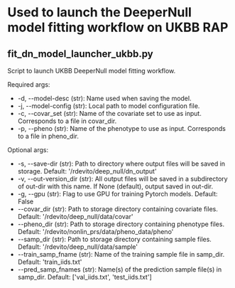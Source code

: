# Used to launch the DeeperNull model fitting workflow on UKBB RAP

## fit_dn_model_launcher_ukbb.py

Script to launch UKBB DeeperNull model fitting workflow.

Required args:

* -d, --model-desc (str): Name used when saving the model.
* -j, --model-config (str): Local path to model configuration file.
* -c, --covar_set (str): Name of the covariate set to use as input.
	Corresponds to a file in covar_dir.
* -p, --pheno (str): Name of the phenotype to use as input. Corresponds
	to a file in pheno_dir.

Optional args:

* -s, --save-dir (str): Path to directory where output files will be
	saved in storage. Default: '/rdevito/deep_null/dn_output'
* -v, --out-version_dir (str): All output files will be saved in a
	subdirectory of out-dir with this name. If None (default), output
	saved in out-dir.
* -g, --gpu (str): Flag to use GPU for training Pytorch models.
	Default: False
* --covar_dir (str): Path to storage directory containing covariate
	files. Default: '/rdevito/deep_null/data/covar'
* --pheno_dir (str): Path to storage directory containing phenotype
	files. Default: '/rdevito/nonlin_prs/data/pheno_data/pheno'
* --samp_dir (str): Path to storage directory containing sample files.
	Default: '/rdevito/deep_null/data/sample'
* --train_samp_fname (str): Name of the training sample file in samp_dir.
	Default: 'train_iids.txt'
* --pred_samp_fnames (str): Name(s) of the prediction sample file(s) in
	samp_dir. Default: ['val_iids.txt', 'test_iids.txt']